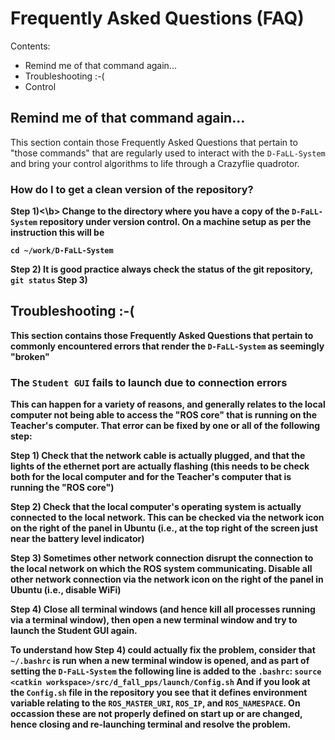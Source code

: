 # Frequently Asked Questions (FAQ)
Contents:
- Remind me of that command again...
- Troubleshooting :-(
- Control

## Remind me of that command again...

This section contain those Frequently Asked Questions that pertain to "those commands" that are regularly used to interact with the ``D-FaLL-System`` and bring your control algorithms to life through a Crazyflie quadrotor.

### How do I to get a clean version of the repository?
<b>Step 1)<\b> Change to the directory where you have a copy of the ``D-FaLL-System`` repository under version control. On a machine setup as per the instruction this will be
```
cd ~/work/D-FaLL-System
```
Step 2) It is good practice always check the status of the git repository,
``
git status
``
Step 3) 


## Troubleshooting :-(

This section contains those Frequently Asked Questions that pertain to commonly encountered errors that render the ``D-FaLL-System`` as seemingly "broken"

### The ``Student GUI`` fails to launch due to connection errors

This can happen for a variety of reasons, and generally relates to the local computer not being able to access the "ROS core" that is running on the Teacher's computer. That error can be fixed by one or all of the following step:

Step 1) Check that the network cable is actually plugged, and that the lights of the ethernet port are actually flashing (this needs to be check both for the local computer and for the Teacher's computer that is running the "ROS core")

Step 2) Check that the local computer's operating system is actually connected to the local network. This can be checked via the network icon on the right of the panel in Ubuntu (i.e., at the top right of the screen just near the battery level indicator)

Step 3) Sometimes other network connection disrupt the connection to the local network on which the ROS system communicating. Disable all other network connection via the network icon on the right of the panel in Ubuntu (i.e., disable WiFi)

Step 4) Close all terminal windows (and hence kill all processes running via a terminal window), then open a new terminal window and try to launch the Student GUI again.

To understand how Step 4) could actually fix the problem, consider that ``~/.bashrc`` is run when a new terminal window is opened, and as part of setting the ``D-FaLL-System`` the following line is added to the  ``.bashrc``:
``
source <catkin workspace>/src/d_fall_pps/launch/Config.sh
``
And if you look at the ``Config.sh`` file in the repository you see that it defines environment variable relating to the ``ROS_MASTER_URI``, ``ROS_IP``, and ``ROS_NAMESPACE``. On occassion these are not properly defined on start up or are changed, hence closing and re-launching terminal and resolve the problem.


